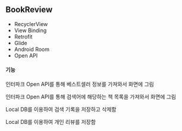 ## BookReview

- RecyclerView
- View Binding
- Retrofit
- Glide
- Android Room
- Open API



#### 기능

인터파크 Open API를 통해 베스트셀러 정보를 가져와서 화면에 그림

인터파크 Open API를 통해 검색어에 해당하는 책 목록을 가져와서 화면에 그림

Local DB를 이용하여 검색 기록을 저장하고 삭제함

Local DB를 이용하여 개인 리뷰를 저장함